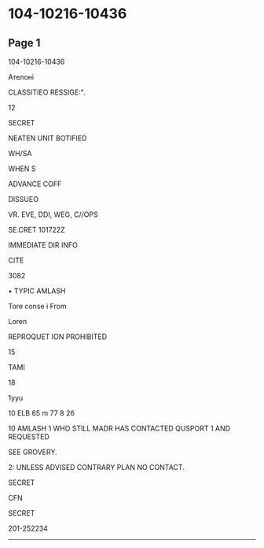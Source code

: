 # 104-10216-10436

## Page 1

104-10216-10436

Ателоні

CLASSITIEO RESSIGE:".

12

SECRET

NEATEN UNIT BOTIFIED

WH/SA

WHEN S

ADVANCE COFF

DISSUEO

VR. EVE, DDI, WEG, C//OPS

SE.CRET 101722Z

IMMEDIATE DIR INFO

CITE

3082

• TYPIC AMLASH

Tore conse i From

Loren

REPROQUET ION PROHIBITED

15

TAMI

18

1yyu

10 ELB 65 m 77 8 26

10 AMLASH 1 WHO STILL MADR HAS CONTACTED QUSPORT 1 AND REQUESTED

SEE GROVERY.

2: UNLESS ADVISED CONTRARY PLAN NO CONTACT.

SECRET

CFN

SECRET

201-252234

---

